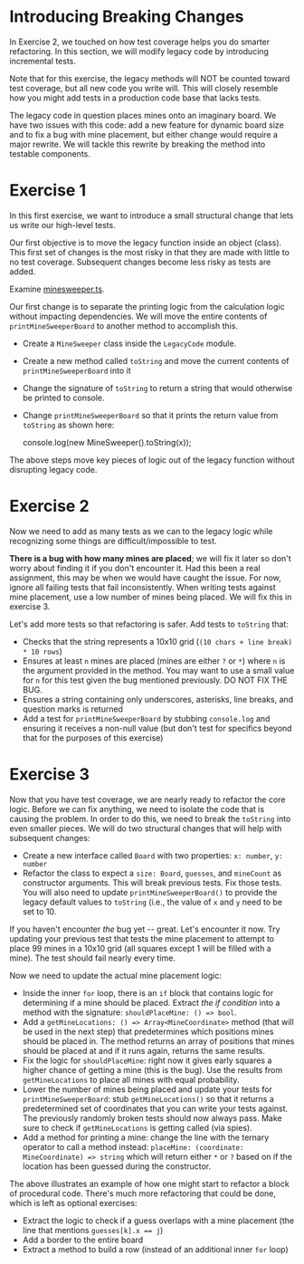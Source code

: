 # Introducing Breaking Changes

In Exercise 2, we touched on how test coverage helps you do smarter refactoring. In this section, we will modify 
legacy code by introducing incremental tests.

Note that for this exercise, the legacy methods will NOT be counted toward test coverage, but all new code you write will.
This will closely resemble how you might add tests in a production code base that lacks tests.

The legacy code in question places mines onto an imaginary board. We have two issues with this code: add a new feature for
dynamic board size and to fix a bug with mine placement, but either change would require a major rewrite. We will tackle 
this rewrite by breaking the method into testable components.

# Exercise 1

In this first exercise, we want to introduce a small structural change that lets us write our high-level tests.

Our first objective is to move the legacy function inside an object (class). This first set of changes is the most 
risky in that they are made with little to no test coverage. Subsequent changes become less risky as tests are added.

Examine [minesweeper.ts](./minesweeper.ts). 

Our first change is to separate the printing logic from the calculation logic without impacting dependencies. We will 
move the entire contents of `printMineSweeperBoard` to another method to accomplish this.

* Create a `MineSweeper` class inside the `LegacyCode` module.
* Create a new method called `toString` and move the current contents of `printMineSweeperBoard` into it
* Change the signature of `toString` to return a string that would otherwise be printed to console. 
* Change `printMineSweeperBoard` so that it prints the return value from `toString` as shown here:

    console.log(new MineSweeper().toString(x));

The above steps move key pieces of logic out of the legacy function without disrupting legacy code. 

# Exercise 2

Now we need to add as many tests as we can to the legacy logic while recognizing some things are difficult/impossible to test.

**There is a bug with how many mines are placed**; we will fix it later so don't worry about finding it if you don't 
encounter it. Had this been a real assignment, this may be when we would have caught the issue. For now, ignore all 
failing tests that fail inconsistently. When writing tests against mine placement, use a low number of mines being 
placed. We will fix this in exercise 3.

Let's add more tests so that refactoring is safer. Add tests to `toString` that:
 
* Checks that the string represents a 10x10 grid (`(10 chars + line break) * 10 rows`)
* Ensures at least `n` mines are placed (mines are either `?` or `*`) where `n` is the argument provided in the method.
You may want to use a small value for `n` for this test given the bug mentioned previously. DO NOT FIX THE BUG.
* Ensures a string containing only underscores, asterisks, line breaks, and question marks is returned
* Add a test for `printMineSweeperBoard` by stubbing `console.log` and ensuring it receives a non-null value (but don't 
test for specifics beyond that for the purposes of this exercise) 

# Exercise 3

Now that you have test coverage, we are nearly ready to refactor the core logic. Before we can fix anything, we 
need to isolate the code that is causing the problem. In order to do this, we need to break the `toString` 
into even smaller pieces. We will do two structural changes that will help with subsequent changes:

* Create a new interface called `Board` with two properties: `x: number`, `y: number`
* Refactor the class to expect a `size: Board`, `guesses`, and `mineCount` as constructor arguments. This will break 
previous tests. Fix those tests. You will also need to update `printMineSweeperBoard()` to provide the legacy default 
values to `toString` (i.e., the value of `x` and `y` need to be set to 10.

If you haven't encounter *the* bug yet -- great. Let's encounter it now. Try updating your previous test that tests the 
mine placement to attempt to place 99 mines in a 10x10 grid (all squares except 1 will be filled with a mine). The test 
should fail nearly every time.
 
Now we need to update the actual mine placement logic:

* Inside the inner `for` loop, there is an `if` block that contains logic for determining if a mine should be placed. 
Extract *the if condition* into a method with the signature: `shouldPlaceMine: () => bool`.
* Add a `getMineLocations: () => Array<MineCoordinate>` method (that will be used in the next step) that predetermines 
which positions mines should be placed in. The method returns an array of positions that mines should be placed at and if 
it runs again, returns the same results.
* Fix the logic for `shouldPlaceMine`: right now it gives early squares a higher chance of getting a mine (this is the
bug). Use the results from `getMineLocations` to place all mines with equal probability.
* Lower the number of mines being placed and update your tests for `printMineSweeperBoard`: stub `getMineLocations()` 
so that it returns a predetermined set of coordinates that you can write your tests against. The previously 
randomly broken tests should now always pass. Make sure to check if `getMineLocations` is getting called (via spies).
* Add a method for printing a mine: change the line with the ternary operator to call a method instead: 
`placeMine: (coordinate: MineCoordinate) => string` which will return either `*` or `?` based on if the location has been
guessed during the constructor.

The above illustrates an example of how one might start to refactor a block of procedural code. There's much more refactoring 
that could be done, which is left as optional exercises:

* Extract the logic to check if a guess overlaps with a mine placement (the line that mentions `guesses[k].x == j`)
* Add a border to the entire board
* Extract a method to build a row (instead of an additional inner `for` loop)
